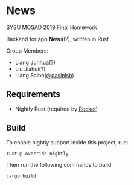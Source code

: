 # News

SYSU MOSAD 2019 Final Homework

Backend for app **News**(?), written in Rust

Group Members:

+ Liang Junhua(?)
+ Liu Jiahui(?)
+ Liang Saibo([@dasinlsb](https://github.com/dasinlsb))

## Requirements

+ Nightly Rust (required by  [Rocket](https://rocket.rs/))

## Build

To enable nightly support inside this project, run:

```bash
rustup override nightly
```

Then run the following commands to build:

```bash
cargo build
```

